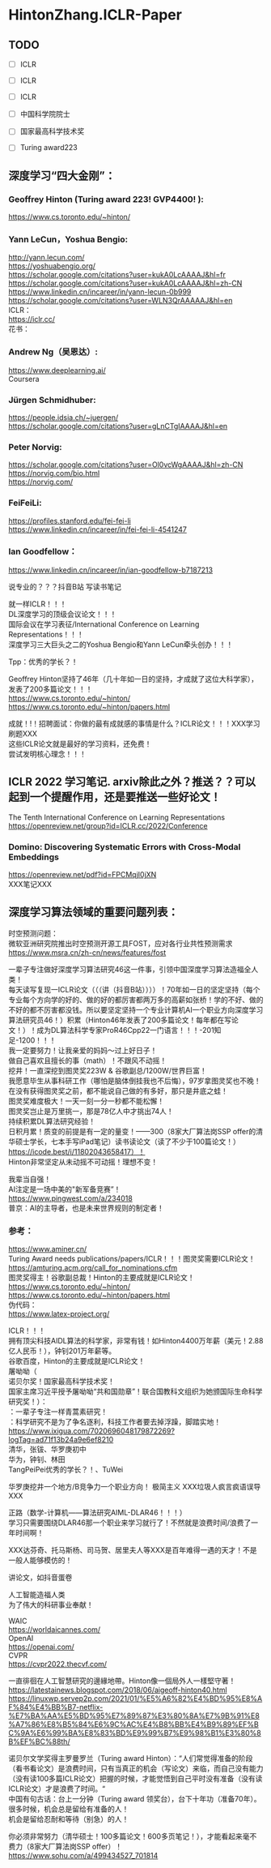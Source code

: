 
# HintonZhang.ICLR-Paper       
## TODO      
- [ ] ICLR      
- [ ] ICLR      
- [ ] ICLR         
- [ ] 中国科学院院士           
- [ ] 国家最高科学技术奖       
- [ ] Turing award223        
         


## 深度学习“四大金刚”：           
### Geoffrey Hinton (Turing award 223! GVP4400! ):          
https://www.cs.toronto.edu/~hinton/                 
### Yann LeCun，Yoshua Bengio:           
http://yann.lecun.com/             
https://yoshuabengio.org/             
https://scholar.google.com/citations?user=kukA0LcAAAAJ&hl=fr              
https://scholar.google.com/citations?user=kukA0LcAAAAJ&hl=zh-CN               
https://www.linkedin.cn/incareer/in/yann-lecun-0b999           
https://scholar.google.com/citations?user=WLN3QrAAAAAJ&hl=en                  
ICLR：           
https://iclr.cc/          
花书：       

### Andrew Ng（吴恩达）:            
https://www.deeplearning.ai/             
Coursera          

### Jürgen Schmidhuber:          
https://people.idsia.ch/~juergen/              
https://scholar.google.com/citations?user=gLnCTgIAAAAJ&hl=en             

### Peter Norvig:            
https://scholar.google.com/citations?user=Ol0vcWgAAAAJ&hl=zh-CN               
https://norvig.com/bio.html              
https://norvig.com/                 

### FeiFeiLi:          
https://profiles.stanford.edu/fei-fei-li             
https://www.linkedin.cn/incareer/in/fei-fei-li-4541247             

### Ian Goodfellow：             
https://www.linkedin.cn/incareer/in/ian-goodfellow-b7187213                





说专业的？？？抖音B站
写读书笔记



就一样ICLR！！！           
DL深度学习的顶级会议论文！！！            
国际会议在学习表征/International Conference on Learning Representations！！！          
深度学习三大巨头之二的Yoshua Bengio和Yann LeCun牵头创办！！！                   



Tpp：优秀的学长？！            



Geoffrey Hinton坚持了46年（几十年如一日的坚持，才成就了这位大科学家），发表了200多篇论文！！！             
https://www.cs.toronto.edu/~hinton/             
https://www.cs.toronto.edu/~hinton/papers.html            



成就！!！招聘面试：你做的最有成就感的事情是什么？ICLR论文！！！XXX学习刷题XXX            
这些ICLR论文就是最好的学习资料，还免费！         
尝试发明核心理念！！！         

## ICLR 2022 学习笔记. arxiv除此之外？推送？？可以起到一个提醒作用，还是要推送一些好论文！       
The Tenth International Conference on Learning Representations          
https://openreview.net/group?id=ICLR.cc/2022/Conference              

### Domino: Discovering Systematic Errors with Cross-Modal Embeddings          
https://openreview.net/pdf?id=FPCMqjI0jXN            
XXX笔记XXX              



## 深度学习算法领域的重要问题列表：           
时空预测问题：          
微软亚洲研究院推出时空预测开源工具FOST，应对各行业共性预测需求              
https://www.msra.cn/zh-cn/news/features/fost               
              


















一辈子专注做好深度学习算法研究46这一件事，引领中国深度学习算法造福全人类！                            
每天读写复现一ICLR论文（（（讲（抖音B站））））！70年如一日的坚定坚持（每个专业每个方向学的好的、做的好的都厉害都两万多的高薪如张桥！学的不好、做的不好的都不厉害都没钱。所以要坚定坚持一个专业计算机AI一个职业方向深度学习算法研究员46！）积累（Hinton46年发表了200多篇论文！每年都在写论文！）！成为DL算法科学专家ProR46Cpp22一门语言！！！-201知足-1200！！！         
我一定要努力！让我亲爱的妈妈～过上好日子！         
做自己喜欢且擅长的事（math）！不跟风不动摇！            
挖井！一直深挖到图灵奖223W & 谷歌副总/1200W/世界巨富！        
我愿意毕生从事科研工作（哪怕是脑体倒挂我也不后悔），97岁拿图灵奖也不晚！                
在没有获得图灵奖之前，都不能说自己做的有多好，那只是井底之蛙！           
图灵奖难度极大！一天一刻一分一秒都不能松懈！               
图灵奖岂止是万里挑一，那是78亿人中才挑出74人！          
持续积累DL算法研究经验！           
日积月累！质变的前提是有一定的量变！——300（8家大厂算法岗SSP offer的清华硕士学长，七本手写iPad笔记）读书读论文（读了不少于100篇论文！）https://icode.best/i/11802043658417）！     
Hinton非常坚定从未动摇不可动摇！理想不变！             



我辈当自强！         
AI注定是一场中美的"新军备竞赛”！           
https://www.pingwest.com/a/234018            
普京：AI的主导者，也是未来世界规则的制定者！          



### 参考：        
https://www.aminer.cn/                       
Turing Award needs publications/papers/ICLR！！！图灵奖需要ICLR论文！                    
https://amturing.acm.org/call_for_nominations.cfm           
图灵奖得主！谷歌副总裁！Hinton的主要成就是ICLR论文！                              
https://www.cs.toronto.edu/~hinton/                    
https://www.cs.toronto.edu/~hinton/papers.html              
伪代码：            
https://www.latex-project.org/             



ICLR！！！        
拥有顶尖科技AIDL算法的科学家，非常有钱！如Hinton4400万年薪（美元！2.88亿人民币！），钟钊201万年薪等。            
谷歌百度，Hinton的主要成就是ICLR论文！           
屠呦呦（            
  诺贝尔奖！国家最高科学技术奖！           
  国家主席习近平授予屠呦呦“共和国勋章”！联合国教科文组织为她颁国际生命科学研究奖！）：           
  ：一辈子专注一样青蒿素研究！            
  ：科学研究不是为了争名逐利，科技工作者要去掉浮躁，脚踏实地！        
https://www.ixigua.com/7020696048179872269?logTag=ad71f13b24a9e6ef8210              
清华，张钹、华罗庚初中           
华为，钟钊、林田        
TangPeiPei优秀的学长？！、TuWei        



华罗庚挖井一个地方/B竞争力一个职业方向！
极简主义
XXX垃圾人疯言疯语误导XXX




正路（数学-计算机——算法研究AIML-DLAR46！！！）             
学习只需要围绕DLAR46那一个职业来学习就行了！不然就是浪费时间/浪费了一年时间啊！            
 >           
XXX达芬奇、托马斯杨、司马贺、居里夫人等XXX是百年难得一遇的天才！不是一般人能够模仿的！         



讲论文，如抖音蛋卷            



人工智能造福人类           
为了伟大的科研事业奉献！          



WAIC          
https://worldaicannes.com/         
OpenAI          
https://openai.com/            
CVPR                 
https://cvpr2022.thecvf.com/              



一直徘徊在人工智慧研究的邊緣地帶。Hinton像一個局外人一樣堅守著！             
https://latestainews.blogspot.com/2018/06/aigeoff-hinton40.html               
https://linuxwp.servep2p.com/2021/01/%E5%A6%82%E4%BD%95%E8%AF%84%E4%BB%B7-netflix-%E7%BA%AA%E5%BD%95%E7%89%87%E3%80%8A%E7%9B%91%E8%A7%86%E8%B5%84%E6%9C%AC%E4%B8%BB%E4%B9%89%EF%BC%9A%E6%99%BA%E8%83%BD%E9%99%B7%E9%98%B1%E3%80%8B%EF%BC%88th/                    



诺贝尔文学奖得主罗曼罗兰（Turing award Hinton）：“人们常觉得准备的阶段（看书看论文）是浪费时间，只有当真正的机会（写论文）来临，而自己没有能力（没有读100多篇ICLR论文）把握的时候，才能觉悟到自己平时没有准备（没有读ICLR论文）才是浪费了时间。“                  
中国有句古话：台上一分钟（Turing award 领奖台），台下十年功（准备70年）。              
很多时候，机会总是留给有准备的人！             
机会是留给忍耐和等待（别急）的人！             



你必须非常努力（清华硕士！100多篇论文！600多页笔记！），才能看起来毫不费力（8家大厂算法岗SSP offer）！              
https://www.sohu.com/a/499434527_701814            


